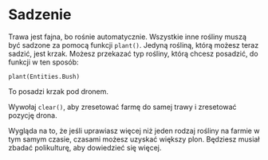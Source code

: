 # Sadzenie
Trawa jest fajna, bo rośnie automatycznie. Wszystkie inne rośliny muszą być sadzone za pomocą funkcji `plant()`. Jedyną rośliną, którą możesz teraz sadzić, jest krzak.
Możesz przekazać typ rośliny, którą chcesz posadzić, do funkcji w ten sposób:

`plant(Entities.Bush)`

To posadzi krzak pod dronem.

Wywołaj `clear()`, aby zresetować farmę do samej trawy i zresetować pozycję drona.

Wygląda na to, że jeśli uprawiasz więcej niż jeden rodzaj rośliny na farmie w tym samym czasie, czasami możesz uzyskać większy plon. Będziesz musiał zbadać polikulturę, aby dowiedzieć się więcej.
